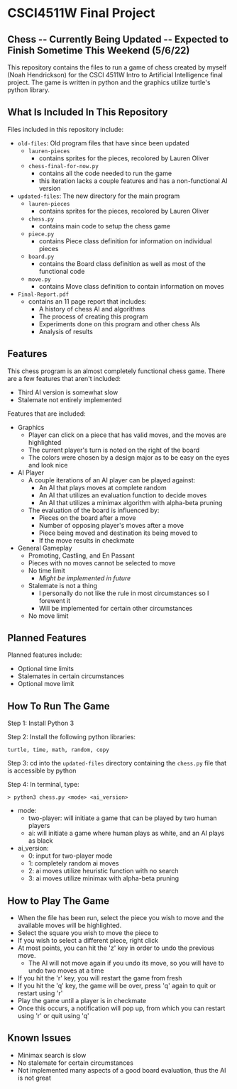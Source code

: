 # CSCI4511W Final Project

## Chess -- Currently Being Updated -- Expected to Finish Sometime This Weekend (5/6/22)

This repository contains the files to run a game of chess created by myself (Noah Hendrickson) for the CSCI 4511W Intro to Artificial Intelligence final project. The game is written in python and the graphics utilize turtle's python library. 

## What Is Included In This Repository

Files included in this repository include:

- `old-files`: Old program files that have since been updated
  - `lauren-pieces`
    - contains sprites for the pieces, recolored by Lauren Oliver
  - `chess-final-for-now.py`
    - contains all the code needed to run the game
    - this iteration lacks a couple features and has a non-functional AI version
- `updated-files`: The new directory for the main program
  - `lauren-pieces`
    - contains sprites for the pieces, recolored by Lauren Oliver
  - `chess.py`
    - contains main code to setup the chess game
  - `piece.py`
    - contains Piece class definition for information on individual pieces
  - `board.py`
    - contains the Board class definition as well as most of the functional code
  - `move.py`
    - contains Move class definition to contain information on moves
- `Final-Report.pdf`
  - contains an 11 page report that includes:
    - A history of chess AI and algorithms
    - The process of creating this program
    - Experiments done on this program and other chess AIs
    - Analysis of results

## Features

This chess program is an almost completely functional chess game. There are a few features that aren't included:

- Third AI version is somewhat slow
- Stalemate not entirely implemented

Features that are included:

- Graphics
  - Player can click on a piece that has valid moves, and the moves are highlighted
  - The current player's turn is noted on the right of the board
  - The colors were chosen by a design major as to be easy on the eyes and look nice
- AI Player
  - A couple iterations of an AI player can be played against:
    - An AI that plays moves at complete random
    - An AI that utilizes an evaluation function to decide moves
    - An AI that utilizes a minimax algorithm with alpha-beta pruning
  - The evaluation of the board is influenced by:
    - Pieces on the board after a move
    - Number of opposing player's moves after a move
    - Piece being moved and destination its being moved to
    - If the move results in checkmate
- General Gameplay
  - Promoting, Castling, and En Passant
  - Pieces with no moves cannot be selected to move
  - No time limit
    - *Might be implemented in future*
  - Stalemate is not a thing
    - I personally do not like the rule in most circumstances so I forewent it
    - Will be implemented for certain other circumstances
  - No move limit

## Planned Features

Planned features include:

- Optional time limits
- Stalemates in certain circumstances
- Optional move limit

## How To Run The Game

Step 1: Install Python 3

Step 2: Install the following python libraries:

`turtle, time, math, random, copy`

Step 3: cd into the `updated-files` directory containing the `chess.py` file that is accessible by python

Step 4: In terminal, type:

`> python3 chess.py <mode> <ai_version>`

- mode: 
  - two-player: will initiate a game that can be played by two human players
  - ai: will initiate a game where human plays as white, and an AI plays as black
- ai_version: 
  - 0: input for two-player mode
  - 1: completely random ai moves
  - 2: ai moves utilize heuristic function with no search
  - 3: ai moves utilize minimax with alpha-beta pruning

## How to Play The Game

- When the file has been run, select the piece you wish to move and the available moves will be highlighted. 
- Select the square you wish to move the piece to
- If you wish to select a different piece, right click
- At most points, you can hit the 'z' key in order to undo the previous move. 
  - The AI will not move again if you undo its move, so you will have to undo two moves at a time
- If you hit the 'r' key, you will restart the game from fresh
- If you hit the 'q' key, the game will be over, press 'q' again to quit or restart using 'r'
- Play the game until a player is in checkmate
- Once this occurs, a notification will pop up, from which you can restart using 'r' or quit using 'q'

## Known Issues

- Minimax search is slow
- No stalemate for certain circumstances
- Not implemented many aspects of a good board evaluation, thus the AI is not great


